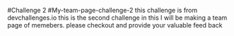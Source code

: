#Challenge 2
#My-team-page-challenge-2
this challenge is from devchallenges.io
this is the second challenge in this I will be making a team page of memebers.
please checkout and provide your valuable feed back

